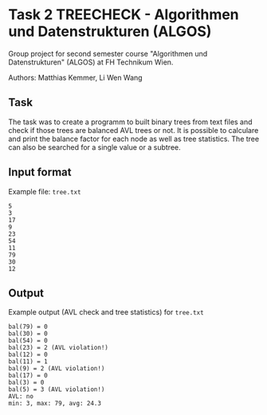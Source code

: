 # Task 2 TREECHECK - Algorithmen und Datenstrukturen (ALGOS)

Group project for second semester course "Algorithmen und Datenstrukturen" (ALGOS) at FH Technikum Wien.

Authors: Matthias Kemmer, Li Wen Wang

## Task
The task was to create a programm to built binary trees from text files and check if those trees are balanced AVL trees or not. It is possible to calculare and print the balance factor for each node as well as tree statistics. The tree can also be searched for a single value or a subtree.

## Input format
Example file: `tree.txt`
```
5
3
17
9
23
54
11
79
30
12
```

## Output
Example output (AVL check and tree statistics) for `tree.txt`
```
bal(79) = 0
bal(30) = 0
bal(54) = 0
bal(23) = 2 (AVL violation!)
bal(12) = 0
bal(11) = 1
bal(9) = 2 (AVL violation!)
bal(17) = 0
bal(3) = 0
bal(5) = 3 (AVL violation!)
AVL: no
min: 3, max: 79, avg: 24.3
```
